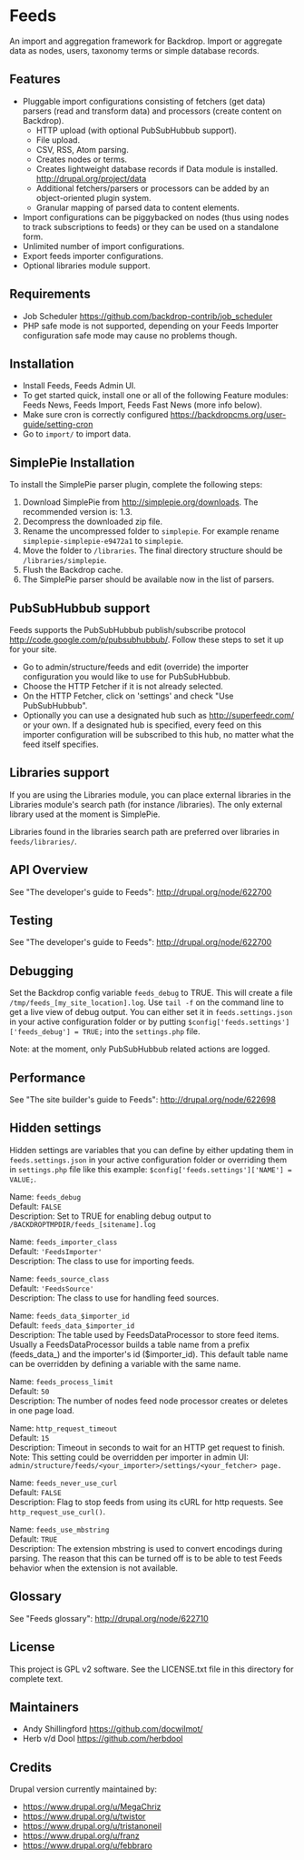 Feeds
=====

An import and aggregation framework for Backdrop. Import or aggregate data as nodes, users, taxonomy terms or simple database records.

Features
--------

* Pluggable import configurations consisting of fetchers (get data) parsers (read and transform data) and processors (create content on Backdrop).
  * HTTP upload (with optional PubSubHubbub support).
  * File upload.
  * CSV, RSS, Atom parsing.
  * Creates nodes or terms.
  * Creates lightweight database records if Data module is installed. <http://drupal.org/project/data>
  * Additional fetchers/parsers or processors can be added by an object-oriented plugin system.
  * Granular mapping of parsed data to content elements.
* Import configurations can be piggybacked on nodes (thus using nodes to track subscriptions to feeds) or they can be used on a standalone form.
* Unlimited number of import configurations.
* Export feeds importer configurations.
* Optional libraries module support.

Requirements
------------

* Job Scheduler <https://github.com/backdrop-contrib/job_scheduler>
* PHP safe mode is not supported, depending on your Feeds Importer configuration safe mode may cause no problems though.

Installation
------------

* Install Feeds, Feeds Admin UI.
* To get started quick, install one or all of the following Feature modules: Feeds News, Feeds Import, Feeds Fast News (more info below).
* Make sure cron is correctly configured <https://backdropcms.org/user-guide/setting-cron>
* Go to `import/` to import data.

SimplePie Installation
----------------------

To install the SimplePie parser plugin, complete the following steps:

  1. Download SimplePie from <http://simplepie.org/downloads>. The recommended version is: 1.3.
  2. Decompress the downloaded zip file.
  3. Rename the uncompressed folder to `simplepie`. For example rename `simplepie-simplepie-e9472a1` to `simplepie`.
  4. Move the folder to `/libraries`. The final directory structure should be `/libraries/simplepie`.
  5. Flush the Backdrop cache.
  6. The SimplePie parser should be available now in the list of parsers.

PubSubHubbub support
--------------------

Feeds supports the PubSubHubbub publish/subscribe protocol <http://code.google.com/p/pubsubhubbub/>. Follow these steps to set it up for your site.

* Go to admin/structure/feeds and edit (override) the importer configuration you would like to use for PubSubHubbub.
* Choose the HTTP Fetcher if it is not already selected.
* On the HTTP Fetcher, click on 'settings' and check "Use PubSubHubbub".
* Optionally you can use a designated hub such as <http://superfeedr.com/> or your own. If a designated hub is specified, every feed on this importer configuration will be subscribed to this hub, no matter what the feed itself specifies.

Libraries support
-----------------

If you are using the Libraries module, you can place external libraries in the Libraries module's search path (for instance /libraries). The only external library used at the moment is SimplePie.

Libraries found in the libraries search path are preferred over libraries in `feeds/libraries/`.

API Overview
------------

See "The developer's guide to Feeds": <http://drupal.org/node/622700>

Testing
-------

See "The developer's guide to Feeds": <http://drupal.org/node/622700>

Debugging
---------

Set the Backdrop config variable `feeds_debug` to TRUE. This will create a file `/tmp/feeds_[my_site_location].log`. Use `tail -f` on the command line to get a live view of debug output. You can either set it in `feeds.settings.json` in your active configuration folder or by putting `$config['feeds.settings']['feeds_debug'] = TRUE;` into the `settings.php` file.

Note: at the moment, only PubSubHubbub related actions are logged.

Performance
-----------

See "The site builder's guide to Feeds": <http://drupal.org/node/622698>

Hidden settings
---------------

Hidden settings are variables that you can define by either updating them in `feeds.settings.json` in your active configuration folder or overriding them in `settings.php` file like this example: `$config['feeds.settings']['NAME'] = VALUE;`.

Name:        `feeds_debug`  
Default:     `FALSE`  
Description: Set to TRUE for enabling debug output to `/BACKDROPTMPDIR/feeds_[sitename].log`

Name:        `feeds_importer_class`  
Default:     `'FeedsImporter'`  
Description: The class to use for importing feeds.

Name:        `feeds_source_class`  
Default:     `'FeedsSource'`  
Description: The class to use for handling feed sources.

Name:        `feeds_data_$importer_id`  
Default:     `feeds_data_$importer_id`  
Description: The table used by FeedsDataProcessor to store feed items. Usually a FeedsDataProcessor builds a table name from a prefix (feeds_data_) and the importer's id ($importer_id). This default table name can be overridden by defining a variable with the same name.

Name:        `feeds_process_limit`  
Default:     `50`  
Description: The number of nodes feed node processor creates or deletes in one page load.

Name:        `http_request_timeout`  
Default:     `15`  
Description: Timeout in seconds to wait for an HTTP get request to finish.  
Note:        This setting could be overridden per importer in admin UI: `admin/structure/feeds/<your_importer>/settings/<your_fetcher> page.`

Name:        `feeds_never_use_curl`  
Default:     `FALSE`  
Description: Flag to stop feeds from using its cURL for http requests. See `http_request_use_curl()`.

Name:        `feeds_use_mbstring`  
Default:     `TRUE`  
Description: The extension mbstring is used to convert encodings during parsing. The reason that this can be turned off is to be able to test Feeds behavior when the extension is not available.

Glossary
--------

See "Feeds glossary": <http://drupal.org/node/622710>

License
-------

This project is GPL v2 software. See the LICENSE.txt file in this directory for complete text.

Maintainers
-----------

* Andy Shillingford <https://github.com/docwilmot/>
* Herb v/d Dool <https://github.com/herbdool>

Credits
-------

Drupal version currently maintained by:

* https://www.drupal.org/u/MegaChriz
* https://www.drupal.org/u/twistor
* https://www.drupal.org/u/tristanoneil
* https://www.drupal.org/u/franz
* https://www.drupal.org/u/febbraro
